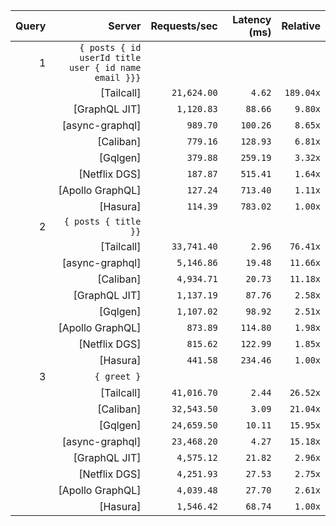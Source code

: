 <!-- PERFORMANCE_RESULTS_START -->

| Query | Server | Requests/sec | Latency (ms) | Relative |
|-------:|--------:|--------------:|--------------:|---------:|
| 1 | `{ posts { id userId title user { id name email }}}` |
|| [Tailcall] | `21,624.00` | `4.62` | `189.04x` |
|| [GraphQL JIT] | `1,120.83` | `88.66` | `9.80x` |
|| [async-graphql] | `989.70` | `100.26` | `8.65x` |
|| [Caliban] | `779.16` | `128.93` | `6.81x` |
|| [Gqlgen] | `379.88` | `259.19` | `3.32x` |
|| [Netflix DGS] | `187.87` | `515.41` | `1.64x` |
|| [Apollo GraphQL] | `127.24` | `713.40` | `1.11x` |
|| [Hasura] | `114.39` | `783.02` | `1.00x` |
| 2 | `{ posts { title }}` |
|| [Tailcall] | `33,741.40` | `2.96` | `76.41x` |
|| [async-graphql] | `5,146.86` | `19.48` | `11.66x` |
|| [Caliban] | `4,934.71` | `20.73` | `11.18x` |
|| [GraphQL JIT] | `1,137.19` | `87.76` | `2.58x` |
|| [Gqlgen] | `1,107.02` | `98.92` | `2.51x` |
|| [Apollo GraphQL] | `873.89` | `114.80` | `1.98x` |
|| [Netflix DGS] | `815.62` | `122.99` | `1.85x` |
|| [Hasura] | `441.58` | `234.46` | `1.00x` |
| 3 | `{ greet }` |
|| [Tailcall] | `41,016.70` | `2.44` | `26.52x` |
|| [Caliban] | `32,543.50` | `3.09` | `21.04x` |
|| [Gqlgen] | `24,659.50` | `10.11` | `15.95x` |
|| [async-graphql] | `23,468.20` | `4.27` | `15.18x` |
|| [GraphQL JIT] | `4,575.12` | `21.82` | `2.96x` |
|| [Netflix DGS] | `4,251.93` | `27.53` | `2.75x` |
|| [Apollo GraphQL] | `4,039.48` | `27.70` | `2.61x` |
|| [Hasura] | `1,546.42` | `68.74` | `1.00x` |

<!-- PERFORMANCE_RESULTS_END -->
